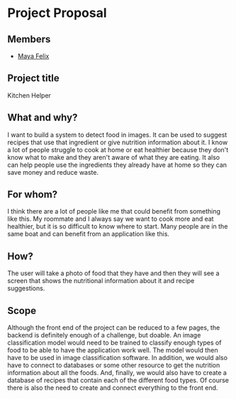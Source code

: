# Project Proposal

## Members
- [Maya Felix]((https://github.com/mxf4596))

## Project title

Kitchen Helper

## What and why?

I want to build a system to detect food in images. It can be used to suggest recipes that use that ingredient or give nutrition information about it. I know a lot of people struggle to cook at home or eat healthier because they don't know what to make and they aren't aware of what they are eating. It also can help people use the ingredients they already have at home so they can save money and reduce waste. 

## For whom?

I think there are a lot of people like me that could benefit from something like this. My roommate and I always say we want to cook more and eat healthier, but it is so difficult to know where to start. Many people are in the same boat and can benefit from an application like this.

## How?

The user will take a photo of food that they have and then they will see a screen that shows the nutritional information about it and recipe suggestions.

## Scope

Although the front end of the project can be reduced to a few pages, the backend is definitely enough of a challenge, but doable. An image classification model would need to be trained to classify enough types of food to be able to have the application work well. The model would then have to be used in image classification software. In addition, we would also have to connect to databases or some other resource to get the nutrition information about all the foods. And, finally, we would also have to create a database of recipes that contain each of the different food types. Of course there is also the need to create and connect everything to the front end. 

